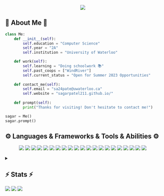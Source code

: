 <!------------------------------------------------------------------------------------------------------------------------------------------------->
<p align="center">
  <a align="center" href="https://git.io/typing-svg">
    <img src="https://readme-typing-svg.herokuapp.com/?lines=Hey+There!+👋;This+is+Sagar....;Nice+to+meet+you!&center=true&size=30">
  </a>
</p>
<!------------------------------------------------------------------------------------------------------------------------------------------------->
<h2>🙂 About Me 🙂</h2>

```Python
class Me:
    def __init__(self):
        self.education = "Computer Science"
        self.year = "2A"
        self.institution = "University of Waterloo"

    def work(self):
        self.learning = "Doing schoolwork 📚"
        self.past_coops = ["WindRiver"]
        self.current_status = "Open for Summer 2023 Opportunities"
    
    def contact_me(self):
        self.email = "sa24pate@uwaterloo.ca"
        self.website = "sagarpatel211.github.io/"
        
    def prompt(self):
        print("Thanks for visiting! Don't hesitate to contact me!")

sagar = Me()
sagar.prompt()
```
<!------------------------------------------------------------------------------------------------------------------------------------------------->
<h2>⚙️ Languages & Frameworks & Tools & Abilities ⚙️</h2>
<!-- Add more badges in the future: https://dev.to/envoy_/150-badges-for-github-pnk -->
  <p align="center">
    <img src="https://img.shields.io/badge/-Github-181717?style=flat-square&logo=GitHub&logoColor=white"/>
    <img src="https://img.shields.io/badge/-Flask-000000?style=flat-square&logo=flask&logoColor=white"/>
    <img src="https://img.shields.io/badge/-C++-000000?style=flat-square&logo=c%2B%2B&logoColor=white"/>
    <img src="https://img.shields.io/badge/-VS%20Code-23A9F2?style=flat-square&logo=Visual%20Studio%20Code&logoColor=white"/>
    <img src="https://img.shields.io/badge/-Git-f25334?style=flat-square&logo=Git&logoColor=white"/>
    <img src="https://img.shields.io/badge/-HTML5-e54d26?style=flat-square&logo=HTML5&logoColor=white"/>
    <img src="https://img.shields.io/badge/-CSS3-3d8fc6?style=flat-square&logo=CSS3&logoColor=white"/>
    <img src="https://img.shields.io/badge/-Javascript-dc9425?style=flat-square&logo=javascript&logoColor=white"/>
    <img src="https://img.shields.io/badge/-Python-14354C?style=flat-square&logo=Python&logoColor=white"/>
    <img src="https://img.shields.io/badge/-C-00599C?style=flat-square&logo=C&logoColor=white"/>
    <img src="https://img.shields.io/badge/-Ubuntu-dd4814?style=flat-square&logo=ubuntu&logoColor=white"/>
    <img src="https://img.shields.io/badge/-Vim-52307C?style=flat-square&logo=Vim&logoColor=white"/>
    <img src="https://img.shields.io/badge/-Latex-315e26?style=flat-square&logo=latex&logoColor=white"/>
    <img src="https://img.shields.io/badge/-Racket-b0040b?style=flat-square&logo=racket&logoColor=white"/>
    <img src="https://img.shields.io/badge/-Docker-0db7ed?style=flat-square&logo=docker&logoColor=white"/>
    <img src="https://img.shields.io/badge/-Kubernetes-326ce5?style=flat-square&logo=kubernetes&logoColor=white"/>
    <img src="https://img.shields.io/badge/-Tensorflow-e55b2d?style=flat-square&logo=tensorflow&logoColor=white"/>
    <img src="https://img.shields.io/badge/-NodeJS-339933?style=flat-square&logo=node.js&logoColor=white"/>
    <img src="https://img.shields.io/badge/-ReactJS-61DAFB?style=flat-square&logo=react&logoColor=white"/>
    <img src="https://img.shields.io/badge/-ExpressJS-000000?style=flat-square&logo=express&logoColor=white"/>
    <img src="https://img.shields.io/badge/-MongoDB-47A248?style=flat-square&logo=mongodb&logoColor=white"/>
  </p> 
<!------------------------------------------------------------------------------------------------------------------------------------------------->
<details> 
<summary><h2>⚡ Stats ⚡</h2></summary>
  <p align=center>
    <div align=center>
      <a href="https://github.com/denvercoder1/github-readme-streak-stats" title="Go to Source">
        <img align="left" width=395 src="https://github-readme-streak-stats.herokuapp.com/?user=sagarpatel211&theme=react&border=61dafb&hide_border=true"/>
      </a>
      <a href="https://github.com/anuraghazra/github-readme-stats" title="Go to Source">
        <img align="right" width=395 src="https://github-readme-stats.vercel.app/api?username=sagarpatel211&show_icons=true&theme=react&border_color=61dafb&hide_border=true" />
      </a>
    </div>
    <br><br>
    <img src="https://github-readme-activity-graph.cyclic.app/graph?username=sagarpatel211&theme=react-dark&bg_color=20232a&hide_border=true" width="100%"/>
  </p>
  <a href="https://github.com/antonkomarev/github-profile-views-counter">
    <img src="https://komarev.com/ghpvc/?username=sagarpatel211&style=for-the-badge">
  </a>
</details>
<!------------------------------------------------------------------------------------------------------------------------------------------------->
<a href="https://www.linkedin.com/in/sagar-patel-1914671b5/"><img src="https://img.shields.io/badge/LinkedIn-0077B5?style=for-the-badge&logo=linkedin&logoColor=white"></a>
<a href="mailto:2sagarpatel2@gmail.com"><img src="https://img.shields.io/badge/Gmail-D14836?style=for-the-badge&logo=gmail&logoColor=white"></a>
<a href="mailto:sa24pate@uwaterloo.ca"><img src="https://img.shields.io/badge/Outlook-0078D4?style=for-the-badge&logo=microsoft-outlook&logoColor=white"></a>

